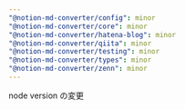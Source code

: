 ```yaml
---
"@notion-md-converter/config": minor
"@notion-md-converter/core": minor
"@notion-md-converter/hatena-blog": minor
"@notion-md-converter/qiita": minor
"@notion-md-converter/testing": minor
"@notion-md-converter/types": minor
"@notion-md-converter/zenn": minor
---
```


node version の変更
